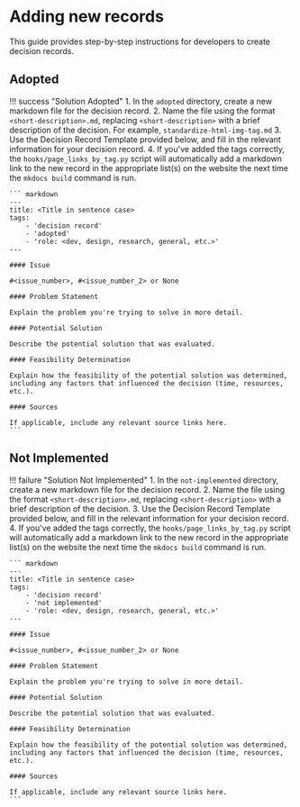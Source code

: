 # Adding new records

This guide provides step-by-step instructions for developers to create decision records.

## Adopted

!!! success "Solution Adopted"
    1. In the `adopted` directory, create a new markdown file for the decision record.
    2. Name the file using the format `<short-description>.md`, replacing `<short-description>` with a brief description of the decision. For example, `standardize-html-img-tag.md`
    3. Use the Decision Record Template provided below, and fill in the relevant information for your decision record.
    4. If you've added the tags correctly, the `hooks/page_links_by_tag.py` script will automatically add a markdown link to the new record in the appropriate list(s) on the website the next time the `mkdocs build` command is run.

    ``` markdown
    ---
    title: <Title in sentence case>
    tags:
        - 'decision record'
        - 'adopted'
        - 'role: <dev, design, research, general, etc.>'
    ---

    #### Issue
    
    #<issue_number>, #<issue_number_2> or None

    #### Problem Statement
    
    Explain the problem you're trying to solve in more detail.

    #### Potential Solution
    
    Describe the potential solution that was evaluated.

    #### Feasibility Determination
    
    Explain how the feasibility of the potential solution was determined, including any factors that influenced the decision (time, resources, etc.).

    #### Sources
    
    If applicable, include any relevant source links here.
    ```

## Not Implemented

!!! failure "Solution Not Implemented"
    1. In the `not-implemented` directory, create a new markdown file for the decision record.
    2. Name the file using the format `<short-description>.md`, replacing `<short-description>` with a brief description of the decision.
    3. Use the Decision Record Template provided below, and fill in the relevant information for your decision record.
    4. If you've added the tags correctly, the `hooks/page_links_by_tag.py` script will automatically add a markdown link to the new record in the appropriate list(s) on the website the next time the `mkdocs build` command is run.

    ``` markdown
    ---
    title: <Title in sentence case>
    tags:
        - 'decision record'
        - 'not implemented'
        - 'role: <dev, design, research, general, etc.>'
    ---

    #### Issue

    #<issue_number>, #<issue_number_2> or None

    #### Problem Statement

    Explain the problem you're trying to solve in more detail.

    #### Potential Solution

    Describe the potential solution that was evaluated.

    #### Feasibility Determination

    Explain how the feasibility of the potential solution was determined, including any factors that influenced the decision (time, resources, etc.).

    #### Sources

    If applicable, include any relevant source links here.
    ```
